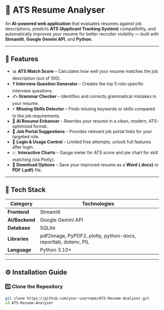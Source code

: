 # 💼 ATS Resume Analyser

An **AI-powered web application** that evaluates resumes against job descriptions, predicts **ATS (Applicant Tracking System)** compatibility, and automatically improves your resume for better recruiter visibility — built with **Streamlit**, **Google Gemini API**, and **Python**.

---

## 🚀 Features

- 📊 **ATS Match Score** – Calculates how well your resume matches the job description (out of 100).  
- ❓ **Interview Question Generator** – Creates the top 5 role-specific interview questions.  
- ✍️ **Grammar Checker** – Identifies and corrects grammatical mistakes in your resume.  
- ⚡ **Missing Skills Detector** – Finds missing keywords or skills compared to the job requirements.  
- 📄 **AI Resume Enhancer** – Rewrites your resume in a clean, modern, ATS-optimized format.  
- 🔗 **Job Portal Suggestions** – Provides relevant job portal links for your targeted role.  
- 🔐 **Login & Usage Control** – Limited free attempts; unlock full features after login.  
- 📈 **Interactive Charts** – Gauge meter for ATS score and pie chart for skill matching (via Plotly).  
- 💾 **Download Options** – Save your improved resume as a **Word (.docx)** or **PDF (.pdf)** file.

---

## 🧠 Tech Stack

| Category | Technologies |
|-----------|--------------|
| **Frontend** | Streamlit |
| **AI/Backend** | Google Gemini API |
| **Database** | SQLite |
| **Libraries** | pdf2image, PyPDF2, plotly, python-docx, reportlab, dotenv, PIL |
| **Language** | Python 3.10+ |

---

## ⚙️ Installation Guide

### 1️⃣ Clone the Repository
```bash
git clone https://github.com/your-username/ATS-Resume-Analyser.git
cd ATS-Resume-Analyser

